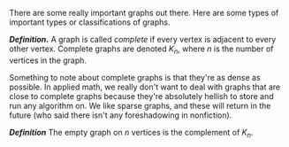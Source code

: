 There are some really important graphs out there. Here are some types of important types or classifications of graphs.

<b><em>Definition.</em></b> A graph is called <em>complete</em> if every vertex is adjacent to every other vertex. Complete graphs are denoted $K_n$, where $n$ is the number of vertices in the graph.

Something to note about complete graphs is that they're as dense as possible. In applied math, we really don't want to deal with graphs that are close to complete graphs because they're absolutely hellish to store and run any algorithm on. We like sparse graphs, and these will return in the future (who said there isn't any foreshadowing in nonfiction).

<b><em>Definition</em></b> The empty graph on $n$ vertices is the complement of $K_n$.